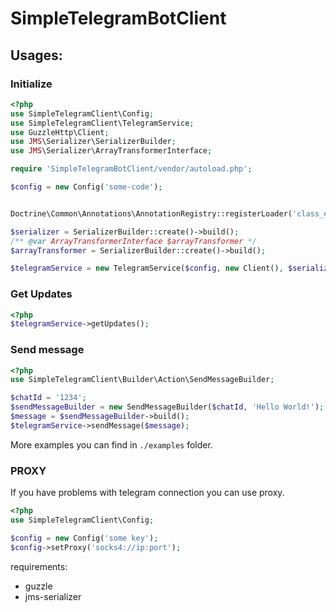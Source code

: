 # SimpleTelegramBotClient

## Usages:

### Initialize

```php
<?php
use SimpleTelegramClient\Config;
use SimpleTelegramClient\TelegramService;
use GuzzleHttp\Client;
use JMS\Serializer\SerializerBuilder;
use JMS\Serializer\ArrayTransformerInterface;

require 'SimpleTelegramBotClient/vendor/autoload.php';

$config = new Config('some-code');


Doctrine\Common\Annotations\AnnotationRegistry::registerLoader('class_exists');

$serializer = SerializerBuilder::create()->build();
/** @var ArrayTransformerInterface $arrayTransformer */
$arrayTransformer = SerializerBuilder::create()->build();

$telegramService = new TelegramService($config, new Client(), $serializer, $arrayTransformer);

```

### Get Updates
```php
<?php
$telegramService->getUpdates();
```

### Send message

```php
<?php
use SimpleTelegramClient\Builder\Action\SendMessageBuilder;

$chatId = '1234';
$sendMessageBuilder = new SendMessageBuilder($chatId, 'Hello World!');
$message = $sendMessageBuilder->build();
$telegramService->sendMessage($message);
```

More examples you can find in `./examples` folder.

### PROXY
If you have problems with telegram connection you can use proxy.
```php
<?php
use SimpleTelegramClient\Config;

$config = new Config('some key');
$config->setProxy('socks4://ip:port');
```

requirements:
- guzzle
- jms-serializer
